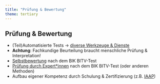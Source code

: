 ```yaml
---
title: "Prüfung & Bewertung"
theme: tertiary
---
```

## Prüfung & Bewertung

- (Teil)Automatisierte Tests → [diverse Werkzeuge & Dienste](https://accessibility.blog.gov.uk/2017/02/24/what-we-found-when-we-tested-tools-on-the-worlds-least-accessible-webpage/)
- **Achtung**: Fachkundige Beurteilung braucht menschliche Prüfung & Interpretation!
- [Selbstbewertung](https://bitvtest.de/bitv_test/einfuehrung/selbstbewertung.html) nach dem BIK BITV-Test
- [Prüfung durch Expert*innen](https://bitvtest.de/bitv_test/einfuehrung/entwicklungsbegleitend.html) nach dem BIK BITV-Test (oder anderen Methoden)
- Aufbau eigener Kompetenz durch Schulung & Zertifizierung (z.B. [IAAP](https://www.accessibilityassociation.org/))
